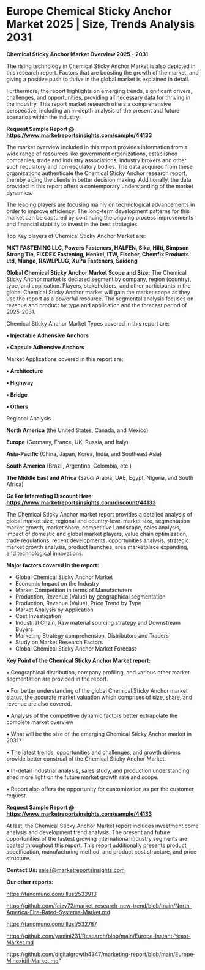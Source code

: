 # Europe Chemical Sticky Anchor Market 2025 | Size, Trends Analysis 2031

<Strong> Chemical Sticky Anchor Market Overview 2025 - 2031</strong>

The rising technology in Chemical Sticky Anchor Market is also depicted in this research report. Factors that are boosting the growth of the market, and giving a positive push to thrive in the global market is explained in detail.

Furthermore, the report highlights on emerging trends, significant drivers, challenges, and opportunities, providing all necessary data for thriving in the industry. This report market research offers a comprehensive perspective, including an in-depth analysis of the present and future scenarios within the industry.

<strong>Request Sample Report @ <a href=https://www.marketreportsinsights.com/sample/44133>https://www.marketreportsinsights.com/sample/44133</a></strong>

The market overview included in this report provides information from a wide range of resources like government organizations, established companies, trade and industry associations, industry brokers and other such regulatory and non-regulatory bodies. The data acquired from these organizations authenticate the Chemical Sticky Anchor research report, thereby aiding the clients in better decision making. Additionally, the data provided in this report offers a contemporary understanding of the market dynamics.

The leading players are focusing mainly on technological advancements in order to improve efficiency. The long-term development patterns for this market can be captured by continuing the ongoing process improvements and financial stability to invest in the best strategies.

Top Key players of Chemical Sticky Anchor Market are:

<strong>MKT FASTENING LLC, Powers Fasteners, HALFEN, Sika, Hilti, Simpson Strong Tie, FIXDEX Fastening, Henkel, ITW, Fischer, Chemfix Products Ltd, Mungo, RAWLPLUG, XuPu Fasteners, Saidong</strong>

<strong><b>Global Chemical Sticky Anchor Market Scope and Size:</b></strong>
The Chemical Sticky Anchor market is declared segment by company, region (country), type, and application. Players, stakeholders, and other participants in the global Chemical Sticky Anchor market will gain the market scope as they use the report as a powerful resource. The segmental analysis focuses on revenue and product by type and application and the forecast period of 2025-2031.

Chemical Sticky Anchor Market Types covered in this report are:

<strong>•  Injectable Adhensive Anchors

•  Capsule Adhensive Anchors</strong>

Market Applications covered in this report are:

<strong>•  Architecture

•  Highway

•  Bridge

•  Others</strong> 

Regional Analysis

<strong>North America</strong> (the United States, Canada, and Mexico)

<strong>Europe</strong> (Germany, France, UK, Russia, and Italy)

<strong>Asia-Pacific</strong> (China, Japan, Korea, India, and Southeast Asia)

<strong>South America</strong> (Brazil, Argentina, Colombia, etc.)

<strong>The Middle East and Africa</strong> (Saudi Arabia, UAE, Egypt, Nigeria, and South Africa)

<strong>Go For Interesting Discount Here: <a href=https://www.marketreportsinsights.com/discount/44133>https://www.marketreportsinsights.com/discount/44133</a></strong>

The Chemical Sticky Anchor market report provides a detailed analysis of global market size, regional and country-level market size, segmentation market growth, market share, competitive Landscape, sales analysis, impact of domestic and global market players, value chain optimization, trade regulations, recent developments, opportunities analysis, strategic market growth analysis, product launches, area marketplace expanding, and technological innovations.

<strong><b>Major factors covered in the report:</b></strong>
<ul>
  <li>Global Chemical Sticky Anchor Market </li>
  <li>Economic Impact on the Industry</li>
  <li>Market Competition in terms of Manufacturers</li>
  <li>Production, Revenue (Value) by geographical segmentation</li>
  <li>Production, Revenue (Value), Price Trend by Type</li>
  <li>Market Analysis by Application</li>
  <li>Cost Investigation</li>
  <li>Industrial Chain, Raw material sourcing strategy and Downstream Buyers</li>
  <li>Marketing Strategy comprehension, Distributors and Traders</li>
  <li>Study on Market Research Factors</li>
  <li>Global Chemical Sticky Anchor Market Forecast</li>
</ul>

<strong><b>Key Point of the Chemical Sticky Anchor Market report:</b></strong>

• Geographical distribution, company profiling, and various other market segmentation are provided in the report.

• For better understanding of the global Chemical Sticky Anchor market status, the accurate market valuation which comprises of size, share, and revenue are also covered.

• Analysis of the competitive dynamic factors better extrapolate the complete market overview

• What will be the size of the emerging Chemical Sticky Anchor market in 2031?

• The latest trends, opportunities and challenges, and growth drivers provide better construal of the Chemical Sticky Anchor Market.

• In-detail industrial analysis, sales study, and production understanding shed more light on the future market growth rate and scope.

• Report also offers the opportunity for customization as per the customer request.

<strong>Request Sample Report @ <a href=https://www.marketreportsinsights.com/sample/44133>https://www.marketreportsinsights.com/sample/44133</a></strong>

At last, the Chemical Sticky Anchor Market report includes investment come analysis and development trend analysis. The present and future opportunities of the fastest growing international industry segments are coated throughout this report. This report additionally presents product specification, manufacturing method, and product cost structure, and price structure.

<strong>Contact Us:</strong>
sales@marketreportsinsights.com

<strong>Our other reports:</strong>

<a href=https://tanomuno.com/illust/533913>https://tanomuno.com/illust/533913</a>

<a href=https://github.com/faizy72/market-research-new-trend/blob/main/North-America-Fire-Rated-Systems-Market.md>https://github.com/faizy72/market-research-new-trend/blob/main/North-America-Fire-Rated-Systems-Market.md</a>

<a href=https://tanomuno.com/illust/532787>https://tanomuno.com/illust/532787</a>

<a href=https://github.com/yamini231/Research/blob/main/Europe-Instant-Yeast-Market.md>https://github.com/yamini231/Research/blob/main/Europe-Instant-Yeast-Market.md</a>

<a href=https://github.com/digitalgrowth4347/marketing-report/blob/main/Europe-Minoxidil-Market.md>https://github.com/digitalgrowth4347/marketing-report/blob/main/Europe-Minoxidil-Market.md</a>"

